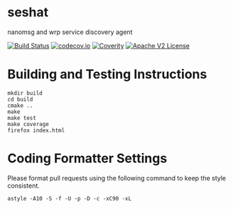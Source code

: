 # seshat

nanomsg and wrp service discovery agent

[![Build Status](https://travis-ci.org/Comcast/seshat.svg?branch=master)](https://travis-ci.org/Comcast/seshat)
[![codecov.io](http://codecov.io/github/Comcast/seshat/coverage.svg?branch=master)](http://codecov.io/github/Comcast/seshat?branch=master)
[![Coverity](https://img.shields.io/coverity/scan/11941.svg)]("https://scan.coverity.com/projects/comcast-seshat)
[![Apache V2 License](http://img.shields.io/badge/license-Apache%20V2-blue.svg)](https://github.com/Comcast/seshat/blob/master/LICENSE.txt)

# Building and Testing Instructions

```
mkdir build
cd build
cmake ..
make
make test
make coverage
firefox index.html
```

# Coding Formatter Settings

Please format pull requests using the following command to keep the style consistent.

```
astyle -A10 -S -f -U -p -D -c -xC90 -xL
```
